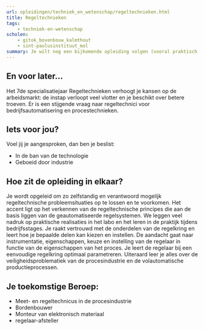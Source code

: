 ```yaml
---
url: opleidingen/techniek_en_wetenschap/regeltechnieken.html
title: Regeltechnieken
tags:
    - techniek-en-wetenschap
scholen:
    - gitok_bovenbouw_kalmthout
    - sint-paulusinstituut_mol
summary: Je wilt nog een bijkomende opleiding volgen (vooral praktisch en gericht op de arbeidswereld), en hoger onderwijs spreekt je (nog) niet aan. Je kwam al in contact met enkele basisprincipes van regeltechniek en je wilt je inzicht in geautomatiseerde regelingen en processen verhogen. In de toekomst wil je zelfstandig regeltechnische probleemsituaties oplossen en/of voorkomen.
---
```


## En voor later...

Het 7de specialisatiejaar Regeltechnieken verhoogt je kansen op de arbeidsmarkt: de instap verloopt veel vlotter en je beschikt over betere troeven. Er is een stijgende vraag naar regeltechnici voor bedrijfsautomatisering en procestechnieken.

## Iets voor jou?

Voel jij je aangesproken, dan ben je beslist:

* In de ban van de technologie
* Geboeid door industrie

## Hoe zit de opleiding in elkaar?

Je wordt opgeleid om zo zelfstandig en verantwoord mogelijk regeltechnische probleemsituaties op te lossen en te voorkomen. Het accent ligt op het verkennen van de regeltechnische principes die aan de basis liggen van de geautomatiseerde regelsystemen. We leggen veel nadruk op praktische realisaties in het labo en het leren in de praktijk tijdens bedrijfsstages. Je raakt vertrouwd met de onderdelen van de regelkring en leert hoe je bepaalde delen kan kiezen en instellen. De aandacht gaat naar instrumentatie, eigenschappen, keuze en instelling van de regelaar in functie van de eigenschappen van het proces. Je leert de regelaar bij een eenvoudige regelkring optimaal parametreren. Uiteraard leer je alles over de veiligheidsproblematiek van de procesindustrie en de volautomatische productieprocessen.

## Je toekomstige Beroep:

* Meet- en regeltechnicus in de procesindustrie
* Bordenbouwer
* Monteur van elektronisch materiaal
* regelaar-afsteller